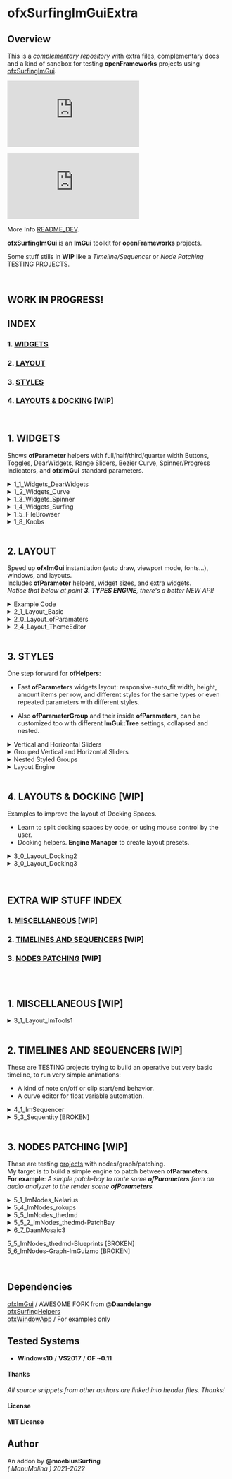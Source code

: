 ofxSurfingImGuiExtra
=============================

## Overview

This is a _complementary repository_ with extra files, complementary docs and a kind of sandbox for testing **openFrameworks** projects using [ofxSurfingImGui](https://github.com/moebiussurfing/ofxSurfingImGui).  

![GIFS](https://github.com/moebiussurfing/ofxSurfingImGuiExtra/tree/master/readme_media/gif/README.md)  

![SCREENSHOTS](https://github.com/moebiussurfing/ofxSurfingImGuiExtra/tree/master/readme_media/image/README.md)  

More Info [README_DEV](/README_DEV.md).  


**ofxSurfingImGui** is an **ImGui** toolkit for **openFrameworks** projects. 

Some stuff stills in **WIP** like a _Timeline/Sequencer_ or _Node Patching_ TESTING PROJECTS.   

<BR>

## WORK IN PROGRESS!


## INDEX

### 1. [WIDGETS](#1-widgets-1)

### 2. [LAYOUT](#2-layout-1)

### 3. [STYLES](#3-styles-1)

### 4. [LAYOUTS & DOCKING](4-layouts--docking-wip-1) [WIP]


<BR>

## 1. WIDGETS

Shows **ofParameter** helpers with full/half/third/quarter width Buttons, Toggles, DearWidgets, Range Sliders, Bezier Curve, Spinner/Progress Indicators, and **ofxImGui** standard parameters.  

<details>
  <summary>1_1_Widgets_DearWidgets</summary>
  <p>

Includes Range Sliders with **ofParameters**, responsive Button/Toggles and the AWESOME [DearWidgets](https://github.com/soufianekhiat/DearWidgets) from **@soufianekhiat**.  
![image](/docs/readme_media/image/1_Widgets/1_1_Widgets_DearWidgets.PNG?raw=true "image")  
  </p>
</details>

<details>
  <summary>1_2_Widgets_Curve</summary>
  <p>

Includes Bezier Curves and usable timed Tween/Easing functions.  
![image](/docs/readme_media/image/1_Widgets/1_2_Widgets_Curve.PNG?raw=true "image")  
  </p>
</details>

<details>
  <summary>1_3_Widgets_Spinner</summary>
  <p>

Includes waiting and progress spinners.  
![gif](/docs/readme_media/image/1_Widgets/1_3_Widgets_Spinner.gif?raw=true "gif")  
  </p>
</details>

<details>
  <summary>1_4_Widgets_Surfing</summary>
  <p>

Includes a **matrix button clicker selector** linked to an **ofParameter<int>** (aka preset index), small tooltips, spin clicker, and the awesome gradient engine from [@galloscript](https://twitter.com/galloscript) from his [Github Gist](https://gist.github.com/galloscript/8a5d179e432e062550972afcd1ecf112).  
![image](/docs/readme_media/image/1_Widgets/1_4_Widgets_Surfing.PNG?raw=true "image")  
  </p>
</details>

<details>
  <summary>1_5_FileBrowser</summary>
  <p>

![image](/docs/readme_media/image/1_Widgets/1_5_FileBrowser.PNG?raw=true "image")  
  </p>
</details>

<details>
  <summary>1_8_Knobs</summary>
  <p>

![image](/docs/readme_media/image/1_Widgets/1_8_Knobs.PNG?raw=true "image")  
  </p>
</details>

<BR>

## 2. LAYOUT

Speed up **ofxImGui** instantiation (auto draw, viewport mode, fonts...), windows, and layouts.  
Includes **ofParameter** helpers, widget sizes, and extra widgets.  
_Notice that below at point **3. TYPES ENGINE**, there's a better NEW API!_ 

<details>
  <summary>Example Code</summary>
  <p>

  ![image](/docs/readme_media/image/2_Layout/2_1_2_Layout_Basic.PNG?raw=true "image")  

ofApp.h

```.cpp
#include "ofxSurfingImGui.h"

ofxSurfing_ImGui_Manager guiManager;

ofParameter<bool> bGui{ "Show Gui", true };

ofParameter<bool> bEnable{ "Enable", true };
ofParameter<bool> b1{ "b1", false };
ofParameter<bool> b2{ "b2", false };
ofParameter<bool> b3{ "b3", false };
```

ofApp.cpp

```.c++
void ofApp::setup() 
{ 
    guiManager.setup(); 

    // Instantiates and configures all the required ofxImGui stuff inside:
    // Font, theme, autodraw, layout store/recall, multi context/instances, ofParams Helpers and other customizations.
}

void ofApp::draw() 
{ 
    guiManager.begin();
    if (bGui) // -> This param makes the close button functional
    {
        guiManager.beginWindow("Window", (bool *)&bGui.get(), ImGuiWindowFlags_None);
        {
            ofxImGuiSurfing::AddToggleRoundedButton(bEnable);
            if (bEnable)
            {
                // Precalculate common widgets sizes to fit current window, "to be responsive".
                float _w1 = ofxImGuiSurfing::getWidgetsWidth(1); // 1 widget full width
                float _w2 = ofxImGuiSurfing::getWidgetsWidth(2); // 2 widgets half width
                float _w3 = ofxImGuiSurfing::getWidgetsWidth(3); // 3 widgets third width
                float _w4 = ofxImGuiSurfing::getWidgetsWidth(4); // 4 widgets quarter width
                float _h = ofxImGuiSurfing::getWidgetsHeightRelative(); // one unit height relative to ImGui theme

                //-

                /* Draw RAW ImGui or SurfingWidgets with ofParameters */

                // One widget full with and theme height. The callback is handled by the param listeners.
                ofxImGuiSurfing::AddBigToggle(b1); 

                // Two widgets same line/row with the 50% of window panel width 
                if (ofxImGuiSurfing::AddBigButton(b2, _w2, _h)) {
                  // This acts as callback. 
                  // No parameter listener required.
                }
                ImGui::SameLine();
                if (ofxImGuiSurfing::AddBigButton(b3, _w2, _h)) {
                  // This acts as callback. 
                  // No parameter listener required.
                }

                // Or using raw ImGui
                // Three widgets and fit width in one line
                if (ImGui::Button("START", ImVec2(_w3, _h))) {}
                ImGui::SameLine();
                if (ImGui::Button("STOP", ImVec2(_w3, _h))) {}
                ImGui::SameLine();
                if (ImGui::Button("REPLAY", ImVec2(_w3, _h))) {}
            }
        }
        guiManager.endWindow();
    }
    guiManager.end();
}
```
</p>
</details>

<details>
  <summary>2_1_Layout_Basic</summary>
  <p>

![image](/docs/readme_media/image/2_Layout/2_1_Layout_Basic.PNG?raw=true "image")  
  </p>
</details>

<details>
  <summary>2_0_Layout_ofParamaters</summary>
  <p>

Includes **ofParameter** and **ofParameterGroup** helpers and customize how groups are presented: collapsed/expanded, hidden header, **ImGui::Tree/ImGui::TreeEx** ...etc.  
[BROKEN]  
![gif](/docs/readme_media/gif/2_Layout/2_0_Layout_ofParamaters.gif?raw=true "gif")  
  </p>
</details>

<details>
  <summary>2_4_Layout_ThemeEditor</summary>
  <p>

This is a helper for tweaking your Themes: testings sizes, layout, and colors, and alternate fonts.  

Notice that you need to export the newly modified theme code through the clipboard and paste it to a new function/theme manually.  
There's not an automatic-fully-functional, save preset/load theme designer!  
![image](/docs/readme_media/image/2_Layout/2_4_Layout_ThemeEditor.PNG?raw=true "image")  
  </p>
</details>

<BR>

## 3. STYLES

One step forward for **ofHelpers**:  

* Fast **ofParameter**s widgets layout: responsive-auto_fit width, height, amount items per row, and different styles for the same types or even repeated parameters with different styles.  

* Also **ofParameterGroup** and their inside **ofParameters**, can be customized too with different **ImGui::Tree** settings, collapsed and nested.  

<details>
  <summary>Vertical and Horizontal Sliders</summary>
  <p>

![image](/docs/readme_media/image/1_Widgets/1_Widgets_Sliders.PNG?raw=true "image")  
  </p>
</details>

<details>
  <summary>Grouped Vertical and Horizontal Sliders</summary>
  <p>

![image](/docs/readme_media/image/1_Widgets/1_Widgets_Sliders2.PNG?raw=true "image")  
  </p>
</details>

<details>
  <summary>Nested Styled Groups</summary>
  <p>

![image](/docs/readme_media/image/4_Docking/4_0_0_Layout_TypesEngine.PNG?raw=true "image")  
  </p>
</details>

<details>
  <summary>Layout Engine</summary>
  <p>

![image](/docs/readme_media/image/4_Docking/4_0_1_Layout_TypesEngine.PNG?raw=true "image")  
  </p>
</details>

<BR>

## 4. LAYOUTS & DOCKING [WIP]

Examples to improve the layout of Docking Spaces. 

* Learn to split docking spaces by code, or using mouse control by the user.
* Docking helpers. **Engine Manager** to create layout presets.
<details>
  <summary>3_0_Layout_Docking2</summary>
  <p>

#### LAYOUT PRESETS ENGINE

* Fast adding of windows to the **Gui Manager**.
* Auto populates **Control Panels** to handle layout presets.
* Cute workflow for Management.
* You can add extra parameters to the presets too. 

![gif](/docs/readme_media/gif/3_StylesEngine/3_0_Layout_Docking2.gif?raw=true "gif")  
  </p>
</details>

<details>
  <summary>3_0_Layout_Docking3</summary>
  <p>

This example shows how to populate many ImGui windows from different scopes on the same viewport.  
Uses different approaches: from ofApp, from an add-on/class, or with Surfing Layout tools as guiManager.  
Also useful to check viewport modes, docking merging windows or auto draw modes.  

![image](/docs/readme_media/image/3_StylesEngine/3_0_Layout_Docking3.PNG?raw=true "png")  
  </p>
</details>

<BR>
<BR>

## EXTRA WIP STUFF INDEX

### 1. [MISCELLANEOUS](#1-miscellaneous-wip-1) [WIP]

### 2. [TIMELINES AND SEQUENCERS](#2-timelines-and-sequencers-wip-1) [WIP]

### 3. [NODES PATCHING](#3-nodes-patching-wip-1) [WIP]

<BR>
<BR>

## 1. MISCELLANEOUS [WIP]

<details>
  <summary>3_1_Layout_ImTools1</summary>
  <p>

Uses [ImTools](https://github.com/aiekick/ImTools) from **@aiekick**: "_ It's a class for manage docking panes in an easy way, display (panes, menu, pane dialog), load/save, auto layout, etc..._". **WIP** porting to use in my oF projects.  

An alternative to my Docking Layout Engine but without presets and with more development required.  
Nice to learn about ImGui Docking.  

![image](/docs/readme_media/image/3_1_Layout_ImTools1.PNG?raw=true "image")  
  </p>
</details>

<BR>

## 2. TIMELINES AND SEQUENCERS [WIP]

These are TESTING projects trying to build an operative but very basic timeline, to run very simple animations:  

* A kind of note on/off or clip start/end behavior.
* A curve editor for float variable automation. 

<details>
  <summary>4_1_ImSequencer</summary>
  <p>

Using [ImGuizmo](https://github.com/CedricGuillemet/ImGuizmo)  
Still very raw yet, not functional: I need to [finish](https://github.com/CedricGuillemet/ImGuizmo/issues/185) the engine to read the values when frames are playing.  
![image](/docs/readme_media/image/4_1_ImSequencer.PNG?raw=true "image")  
  </p>
</details>

<details>
  <summary>5_3_Sequentity [BROKEN]</summary>
  <p>
  
Using [Sequentity](https://github.com/alanjfs/sequentity). It's being hard to port because of some dependencies...
  </p>
</details>

<BR>

## 3. NODES PATCHING [WIP]

These are testing [projects](https://github.com/ocornut/imgui/issues/306) with nodes/graph/patching.  
My target is to build a simple engine to patch between **ofParameters**.  
**For example**: _A simple patch-bay to route some **ofParameters** from an audio analyzer to the render scene **ofParameters**._   

<details>
  <summary>5_1_ImNodes_Nelarius</summary>
  <p>

Using [Nelarius/imnodes](https://github.com/Nelarius/imnodes)  
![image](/docs/readme_media/image/5_1_ImNodes_Nelarius.PNG?raw=true "image")  
  </p>
</details>

<details>
  <summary>5_4_ImNodes_rokups</summary>
  <p>

Using [rokups/ImNodes](https://github.com/rokups/ImNodes)  
![image](/docs/readme_media/image/5_4_ImNodes_rokups.PNG?raw=true "image")  
  </p>
</details>

<details>
  <summary>5_5_ImNodes_thedmd</summary>
  <p>

Using [thedmd/imgui-node-editor](https://github.com/thedmd/imgui-node-editor)  
![image](/docs/readme_media/image/5_5_ImNodes_thedmd.PNG?raw=true "image")  
  </p>
</details>

<details>
  <summary>5_5_2_ImNodes_thedmd-PatchBay</summary>
  <p>

[**WIP**] Using [ofxPatchbayParams](https://github.com/moebiussurfing/ofxPatchbayParams)  
![image](/docs/readme_media/image/5_5_2_ImNodes_thedmd-PatchBay.PNG?raw=true "image")  
  </p>
</details>

<details>
  <summary>6_7_DaanMosaic3</summary>
  <p>

Example code by [@Daandelange](https://github.com/Daandelange). Using [ofxVisualProgramming stuff](https://github.com/d3cod3/ofxVisualProgramming)  
![image](/docs/readme_media/image/6_7_DaanMosaic3.PNG?raw=true "image")  
  </p>
</details>

5_5_ImNodes_thedmd-Blueprints [BROKEN]  
5_6_ImNodes-Graph-ImGuizmo [BROKEN]  

<BR>

## Dependencies
[ofxImGui](https://github.com/Daandelange/ofxImGui/) / AWESOME FORK from @**Daandelange**  
[ofxSurfingHelpers](https://github.com/moebiussurfing/ofxSurfingHelpers)  
[ofxWindowApp](https://github.com/moebiussurfing/ofxWindowApp) / For examples only  

## Tested Systems
- **Windows10** / **VS2017** / **OF ~0.11**

#### Thanks
_All source snippets from other authors are linked into header files. Thanks!_

#### License
**MIT License**

## Author
An addon by **@moebiusSurfing**  
*( ManuMolina ) 2021-2022*  